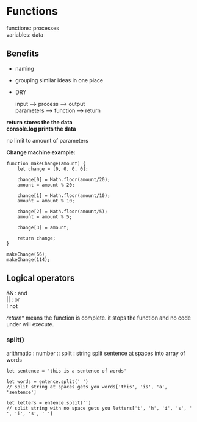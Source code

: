 # Functions
functions: processes  
variables: data

## Benefits
* naming
* grouping similar ideas in one place
* DRY

	input --> process --> output  
	parameters --> function --> return
	
**return stores the the data**  
**console.log prints the data**

no limit to amount of parameters

**Change machine example:**

	function makeChange(amount) {
		let change = [0, 0, 0, 0];

		change[0] = Math.floor(amount/20);
		amount = amount % 20;

		change[1] = Math.floor(amount/10);
		amount = amount % 10;

		change[2] = Math.floor(amount/5);
		amount = amount % 5;

		change[3] = amount;
		
		return change;
	}

	makeChange(66);
	makeChange(114);

## Logical operators
&& : and  
|| : or  
! not

*return** means the function is complete.  it stops the function and no code under will execute.

### split()
arithmatic : number :: split : string
split sentence at spaces into array of words

	let sentence = 'this is a sentence of words'
	
	let words = entence.split(' ')
	// split string at spaces gets you words['this', 'is', 'a', 'sentence']
	
	let letters = entence.split('')
	// split string with no space gets you letters['t', 'h', 'i', 's', ' ', 'i', 's', ' ']

